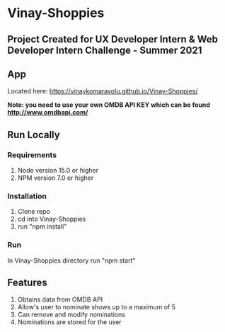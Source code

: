 # Vinay-Shoppies

## Project Created for UX Developer Intern & Web Developer Intern Challenge - Summer 2021

## App
Located here: https://vinaykomaravolu.github.io/Vinay-Shoppies/

**Note: you need to use your own OMDB API KEY which can be found http://www.omdbapi.com/**

## Run Locally
### Requirements

1. Node version 15.0 or higher
2. NPM version 7.0 or higher 

### Installation

1. Clone repo
2. cd into Vinay-Shoppies
3. run "npm install"

### Run

In Vinay-Shoppies directory run "npm start"

## Features

1. Obtains data from OMDB API
2. Allow's user to nominate shows up to a maximum of 5
3. Can remove and modify nominations
4. Nominations are stored for the user
